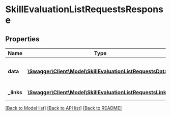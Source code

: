 # SkillEvaluationListRequestsResponse

## Properties
Name | Type | Description | Notes
------------ | ------------- | ------------- | -------------
**data** | [**\Swagger\Client\Model\SkillEvaluationListRequestsData**](SkillEvaluationListRequestsData.md) | List of all retrieved users for a request | 
**_links** | [**\Swagger\Client\Model\SkillEvaluationListRequestsLinks[]**](SkillEvaluationListRequestsLinks.md) | Links to pages | 

[[Back to Model list]](../README.md#documentation-for-models) [[Back to API list]](../README.md#documentation-for-api-endpoints) [[Back to README]](../README.md)


